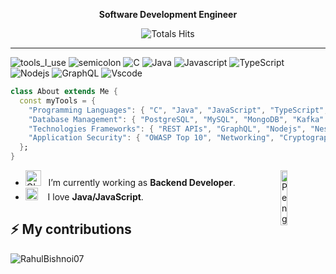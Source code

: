 <div align="center" width="50">
<p><strong>Software Development Engineer</strong></p>

![Totals Hits](https://komarev.com/ghpvc/?username=bi5hnoi&style=flat&color=orange&label=PROFILE+VIEWS)
</div>

<hr></hr>

![tools_I_use](https://img.shields.io/badge/-%F0%9F%9A%80%20Tools%20I%20use-orange)
![semicolon](https://img.shields.io/badge/-%3A-orange)
![C](https://img.shields.io/badge/C-00599C?style=flat&logo=c&logoColor=white)
![Java](https://img.shields.io/badge/Java-ED8B00?style=flat&logo=java&logoColor=white)
![Javascript](https://img.shields.io/badge/JavaScript-323330?style=flat&logo=javascript&logoColor=F7DF1E)
![TypeScript](https://img.shields.io/badge/-TypeScript-007ACC?style=flat-square&logo=typescript)
![Nodejs](https://img.shields.io/badge/-Nodejs-black?style=flat-square&logo=Node.js)
![GraphQL](https://img.shields.io/badge/-GraphQL-E10098?style=flat-square&logo=graphql)
![Vscode](https://img.shields.io/badge/Visual_Studio_Code-0078D4?style=flat&logo=visual%20studio%20code&logoColor=white)

```dart
class About extends Me { 
  const myTools = {  
    "Programming Languages": { "C", "Java", "JavaScript", "TypeScript", "SQL" },
    "Database Management": { "PostgreSQL", "MySQL", "MongoDB", "Kafka" },
    "Technologies Frameworks": { "REST APIs", "GraphQL", "Nodejs", "Nestjs", "Expressjs", "Sequelize", "PostMan", "Linux", "Git", "Jira" },
    "Application Security": { "OWASP Top 10", "Networking", "Cryptography", "Web Application Security", "SecOps", "WAF" },
  };
}
```

-  <img alt="GIF" src="https://github.com/SP-XD/SP-XD/blob/main/images/Developer.gif" width="25" /> &nbsp; I’m currently working as **Backend Developer**. <img align="right" src="https://raw.githubusercontent.com/Tarikul-Islam-Anik/Animated-Fluent-Emojis/master/Emojis/Animals/Penguin.png" alt="Penguin" width="15%" /><br>
- <img src="https://github.com/SP-XD/SP-XD/blob/main/images/hyperkitty.gif?raw=true" width="20" />&nbsp;&nbsp;&nbsp; I love **Java/JavaScript**. <br>

## ⚡ My contributions

<p><img align="center" src="https://github-readme-streak-stats.herokuapp.com/?user=RahulBishnoi07&" alt="RahulBishnoi07" /></p>
